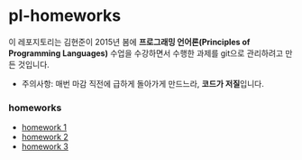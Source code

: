 # pl-homeworks

이 레포지토리는 김현준이 2015년 봄에 **프로그래밍 언어론(Principles of Programming Languages)** 수업을 수강하면서 수행한 과제를 git으로 관리하려고 만든 것입니다.

* 주의사항: 매번 마감 직전에 급하게 돌아가게 만드느라, **코드가 저질**입니다.

### homeworks

* [homework 1](https://github.com/yoloseem/pl-homeworks/tree/master/hw1)
* [homework 2](https://github.com/yoloseem/pl-homeworks/tree/master/hw2)
* [homework 3](https://github.com/yoloseem/pl-homeworks/tree/master/hw3)
